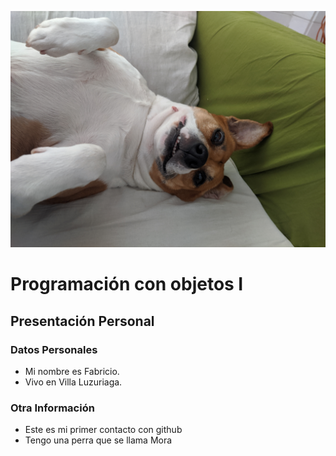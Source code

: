 ![Logo UNAHUR](./Mora.jpg)

# Programación con objetos I
## Presentación Personal

### Datos Personales
- Mi nombre es Fabricio.
- Vivo en Villa Luzuriaga.


### Otra Información
- Este es mi primer contacto con github
- Tengo una perra que se llama Mora
